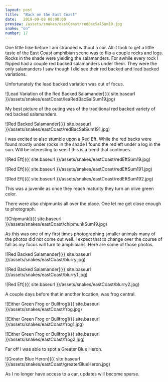 ```yaml
---
layout: post
title:  "Back on the East Coast"
date:   2019-09-08 08:00:00
preview: /assets/snakes/eastCoast/redBacSalSum19.jpg
snake: "on"
number: 17
---
```

One little hike before I am stranded without a car. All it took to get a little taste of the East Coast amphibian scene was to flip a couple rocks and logs. Rocks in the shade were yielding the salamanders. For awhile every rock I flipped had a couple red backed salamanders under them. They were the only salamanders I saw though I did see their red backed and lead backed variations. 

Unfortunately the lead backed variation was out of focus.

![Lead Variation of the Red Backed Salamander]({{ site.baseurl }}/assets/snakes/eastCoast/leaRedBacSalSum19.jpg)

My best picture of the outing was of the traditional red backed variety of red backed salamanders.

![Red Backed Salamander]({{ site.baseurl }}/assets/snakes/eastCoast/redBacSalSum191.jpg)

I was excited to also stumble upon a Red Eft. While the red backs were found mostly under rocks in the shade I found the red eft under a log in the sun. Will be interesting to see if this is a trend that continues.

![Red Eft]({{ site.baseurl }}/assets/snakes/eastCoast/redEftSum19.jpg)

![Red Eft]({{ site.baseurl }}/assets/snakes/eastCoast/redEftSum191.jpg)

![Red Eft]({{ site.baseurl }}/assets/snakes/eastCoast/redEftSum192.jpg)

This was a juvenile as once they reach maturity they turn an olive green color. 

There were also chipmunks all over the place. One let me get close enough to photograph.

![Chipmunk]({{ site.baseurl }}/assets/snakes/eastCoast/chipmunkSum19.jpg)

As this was one of my first times photographing smaller animals many of the photos did not come out well. I expect that to change over the course of fall as my focus will turn to amphibians. Here are some of those photos.

![Red Backed Salamander]({{ site.baseurl }}/assets/snakes/eastCoast/blurry.jpg)

![Red Backed Salamander]({{ site.baseurl }}/assets/snakes/eastCoast/blurry1.jpg)

![Red Eft]({{ site.baseurl }}/assets/snakes/eastCoast/blurry2.jpg)

A couple days before that in another location, was frog central. 

![Either Green Frog or Bullfrog]({{ site.baseurl }}/assets/snakes/eastCoast/frog.jpg)

![Either Green Frog or Bullfrog]({{ site.baseurl }}/assets/snakes/eastCoast/frog1.jpg)

![Either Green Frog or Bullfrog]({{ site.baseurl }}/assets/snakes/eastCoast/frog2.jpg)

Far off I was able to spot a Greater Blue Heron.

![Greater Blue Heron]({{ site.baseurl }}/assets/snakes/eastCoast/greaterBlueHeron.jpg)

As I no longer have access to a car, updates will become sparse.
